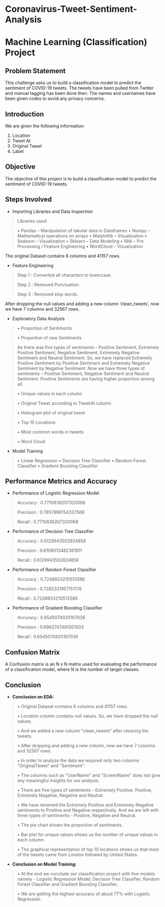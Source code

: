 # Coronavirus-Tweet-Sentiment-Analysis
# Machine Learning (Classification) Project

##	Problem Statement
This challenge asks us to build a classification model to predict the sentiment of COVID-19 tweets. The tweets have been pulled from Twitter and manual tagging has been done then.
The names and usernames have been given codes to avoid any privacy concerns.

##	Introduction
We are given the following information:
1.	Location
2.	Tweet At
3.	Original Tweet
4.	Label

## Objective
The objective of this project is to build a classification model to predict the sentiment of COVID-19 tweets.

## Steps Involved
* Importing Libraries and Data Inspection
> Libraries used:

> •	Pandas – Manipulation of tabular data in Dataframes 
> •	Numpy – Mathematical operations on arrays
> •	Matplotlib – Visualization
> •	Seaborn – Visualization
> •	Sklearn – Data Modeling
> •	Nltk – Pre Processing / Feature Engineering
> •	WordCloud – Visualization

The original Dataset contains 6 columns and 41157 rows. 

* Feature Engineering
> Step 1 : Converted all characters to lowercase.

> Step 2 : Removed Punctuation.

> Step 3 : Removed stop words.

After dropping the null values and adding a new column ‘clean_tweets’, now we have 7 columns and 32567 rows. 

* Exploratory Data Analysis
> •	Proportion of Sentiments

> •	Proportion of new Sentiments

> As there was five types of sentiments – Positive Sentiment, Extremely Positive Sentiment, Negative Sentiment, Extremely Negative Sentiment and Neutral Sentiment. So, we have replaced Extremely Positive Sentiment by Positive Sentiment and Extremely Negative Sentiment by Negative Sentiment. Now we have three types of sentiments – Positive Sentiment, Negative Sentiment and Neutral Sentiment. 
Positive Sentiments are having higher proportion among all.

> •	Unique values in each column

> •	Original Tweet according to TweetAt column

> •	Histogram plot of original tweet

> •	Top 10 Locations

> •	Most common words in tweets

> •	Word Cloud

* Model Training
> •	Linear Regression
> •	Decision Tree Classifier
> •	Random Forest Classifier
> •	Gradient Boosting Classifier

## Performance Metrics and Accuracy
* Performance of Logistic Regression Model

> Accuracy : 0.7710636207320068 

> Precision : 0.7857896154337569 

> Recall : 0.7710636207320068

* Performance of Decision Tree Classifier

> Accuracy : 0.6129943502824858 

> Precision : 0.6109013482361811 

> Recall : 0.6129943502824858

* Performance of Random Forest Classifier

> Accuracy : 0.7248833210513388 

> Precision : 0.7282331957151178 

> Recall : 0.7248833210513388

* Performance of Gradient Boosting Classifier

> Accuracy : 0.6545074920167036 

> Precision : 0.6962747491301503 

> Recall : 0.6545074920167036

## Confusion Matrix
A Confusion matrix is an N x N matrix used for evaluating the performance of a classification model, where N is the number of target classes.

## Conclusion

* **Conclusion on EDA:**

> •	Original Dataset contains 6 columns and 41157 rows.

> •	Location column contains null values. So, we have dropped the null values.

> •	And we added a new column "clean_tweets" after cleaning the tweets.

> •	After dropping and adding a new column, now we have 7 columns and 32567 rows.

> •	In order to analyze the data we required only two columns "OriginalTweet" and "Sentiment".

> •	The columns such as "UserName" and "ScreenName" does not give any meaningful insights for our analysis.

> •	There are five types of sentiments - Extremely Positive, Positive, Extremely Negative, Negative and Neutral.

> •	We have renamed the Extremely Positive and Extremely Negative sentiments to Positive and Negative respectively. And we are left with three types of sentiments - Positive, Negative and Neutral.

> •	The pie chart shows the proportion of sentiments.

> •	Bar plot for unique values shows us the number of unique values in each column.

> •	The graphical representation of top 10 locations shows us that most of the tweets came from London followed by United States.

* **Conclusion on Model Training:**

> •	At the end we conclude our classification project with five models namely - Logistic Regression Model, Decision Tree Classifier, Random Forest Classifier and Gradient Boosting Classifier.

> •	We are getting the highest accuracy of about 77% with Logistic Regression.

